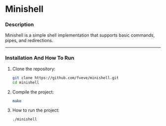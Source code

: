 # **Minishell**

### **Description**  
Minishell is a simple shell implementation that supports basic commands, pipes, and redirections.

---

### **Installation And How To Run**  

1. Clone the repository:
   ```bash
   git clone https://github.com/fveve/minishell.git
   cd minishell

2. Compile the project:
   ```bash
   make

3. How to run the project:
   ```bash
   ./minishell
